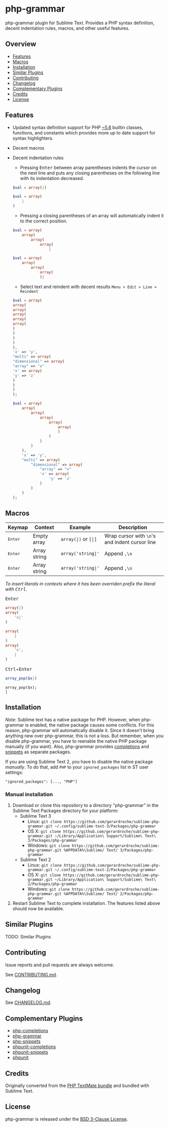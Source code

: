 # php-grammar

php-grammar plugin for Sublime Text. Provides a PHP syntax definition, decent indentation rules, macros, and other useful features.

## Overview

* [Features](#features)
* [Macros](#macros)
* [Installation](#installation)
* [Similar Plugins](#similar-plugins)
* [Contributing](#contributing)
* [Changelog](#changelog)
* [Complementary Plugins](#complementary-plugins)
* [Credits](#credits)
* [License](#license)

## Features

* Updated syntax definition support for PHP [~5.6][semver] builtin classes, functions, and constants which provides more up to date support for syntax highlighters.
* Decent macros
* Decent indentation rules
    - Pressing <kbd>Enter</kbd> between array parentheses indents the cursor on the next line and puts any closing parentheses on the following line with its indentation decreased.

    ```php
    $val = array(|)
    ```

    ```php
    $val = array(
        |
    )
    ```

    - Pressing a closing parentheses of an array will automatically indent it to the correct position.

    ```php
    $val = array(
        array(
            array(
                array(
                    |
    ```

    ```php 
    $val = array(
        array(
            array(
                array(
                )|
    ```

    - Select text and reindent with decent results `Menu > Edit > Line > Reindent`

    ```php
    $val = array(
    array(
    array(
    array(
    array(
    array(
    )
    )
    )
    )
    ),
    'x' => 'y',
    "multi" => array(
    "dimensional" => array(
    "array" => "x"
    'x' => array(
    'y' => 'z'
    )
    )
    )
    );
    ```

    ```php
    $val = array(
        array(
            array(
                array(
                    array(
                        array(
                        )
                    )
                )
            )
        ),
        'x' => 'y',
        "multi" => array(
            "dimensional" => array(
                "array" => "x"
                'x' => array(
                    'y' => 'z'
                )
            )
        )
    );
    ```

## Macros


| Keymap | Context | Example | Description |
|--------|---------|---------|-------------|
| <kbd>Enter</kbd> | Empty array | <code>array(&#124;)</code> or <code>[&#124;]</code> | Wrap cursor with `\n`'s and indent cursor line |
| <kbd>Enter</kbd> | Array string | <code>array('string&#124;'</code> | Append `,\n` |
| <kbd>Enter</kbd> | Array string | <code>array('string&#124;'</code> | Append `,\n` |

*To insert literals in contexts where it has been overriden prefix the literal with <kbd>Ctrl</kbd>.*

<kbd>Enter</kbd>

```php
array(|)
array(
    'x|'
)
```

```php
array(
    |
)
array(
    'x',
    |
)
```

<kbd>Ctrl</kbd>+<kbd>Enter</kbd>

```php
array_pop($x|)
```

```
array_pop($x);
|
```

## Installation

_Note_: Sublime text has a native package for PHP. However, when php-grammar is enabled, the native package causes some conflicts. For this reason, php-grammar will automatically disable it. Since it doesn't bring anything new over php-grammar, this is not a loss. But remember, when you disable php-grammar, you have to reenable the native PHP package manually (if you want). Also, php-grammar provides [completions][php-completions] and [snippets][php-snippets] as separate packages.

If you are using Sublime Text 2, you have to disable the native package _manually_. To do that, add `PHP` to your `ignored_packages` list in ST user settings:

```
"ignored_packages": [..., "PHP"]
```

### Manual installation

1. Download or clone this repository to a directory "php-grammar" in the Sublime Text Packages directory for your platform:
    * Sublime Text 3
        - Linux: `git clone https://github.com/gerardroche/sublime-php-grammar.git ~/.config/sublime-text-3/Packages/php-grammar`
        - OS X: `git clone https://github.com/gerardroche/sublime-php-grammar.git ~/Library/Application\ Support/Sublime\ Text\ 3/Packages/php-grammar`
        - Windows: `git clone https://github.com/gerardroche/sublime-php-grammar.git %APPDATA%\Sublime/ Text/ 3/Packages/php-grammar`
    * Sublime Text 2
        - Linux: `git clone https://github.com/gerardroche/sublime-php-grammar.git ~/.config/sublime-text-2/Packages/php-grammar`
        - OS X: `git clone https://github.com/gerardroche/sublime-php-grammar.git ~/Library/Application\ Support/Sublime\ Text\ 2/Packages/php-grammar`
        - Windows: `git clone https://github.com/gerardroche/sublime-php-grammar.git %APPDATA%\Sublime/ Text/ 2/Packages/php-grammar`
2. Restart Sublime Text to complete installation. The features listed above should now be available.

## Similar Plugins

TODO: Similar Plugins

## Contributing

Issue reports and pull requests are always welcome.

See [CONTRIBUTING.md](CONTRIBUTING.md).

## Changelog

See [CHANGELOG.md](CHANGELOG.md).

## Complementary Plugins

* [php-completions]
* [php-grammar]
* [php-snippets]
* [phpunit-completions]
* [phpunit-snippets]
* [phpunit]

## Credits

Originally converted from the [PHP TextMate bundle](https://github.com/textmate/php.tmbundle) and bundled with Sublime Text.

## License

php-grammar is released under the [BSD 3-Clause License][license].

[license]: LICENSE
[Package Control]: https://packagecontrol.io
[php-completions]: https://github.com/gerardroche/sublime-phpck
[php-fig]: http://www.php-fig.org
[php-grammar]: https://github.com/gerardroche/sublime-php-grammar
[php-snippets]: https://github.com/gerardroche/sublime-php-snippets
[phpunit-completions]: https://github.com/gerardroche/sublime-phpunitck
[phpunit-snippets]: https://github.com/gerardroche/sublime-phpunit-snippets
[phpunit]: https://github.com/gerardroche/sublime-phpunit
[semver]: http://semver.org
